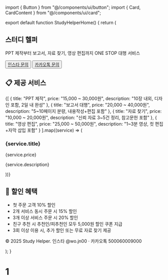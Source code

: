 import { Button } from "@/components/ui/button"; import { Card, CardContent } from "@/components/ui/card";

export default function StudyHelperHome() { return ( <main className="p-6 max-w-5xl mx-auto space-y-12"> <section className="text-center space-y-4"> <h1 className="text-4xl font-bold">스터디 헬퍼</h1> <p className="text-lg text-muted-foreground"> PPT 제작부터 보고서, 자료 찾기, 영상 편집까지 ONE STOP 대행 서비스 </p> <div className="flex justify-center gap-4"> <Button> <a href="https://instagram.com/wo.jn00" target="_blank" rel="noopener noreferrer"> 인스타 문의 </a> </Button> <Button variant="outline"> <a href="https://open.kakao.com/o/s500060009000" target="_blank" rel="noopener noreferrer"> 카카오톡 문의 </a> </Button> </div> </section>

<section className="space-y-6">
    <h2 className="text-2xl font-semibold text-center">📋 제공 서비스</h2>
    <div className="grid grid-cols-1 md:grid-cols-2 gap-6">
      {[
        {
          title: "PPT 제작",
          price: "15,000 ~ 30,000원",
          description: "10장 내외, 디자인 포함, 2일 내 완성"
        },
        {
          title: "보고서 대행",
          price: "20,000 ~ 40,000원",
          description: "5~10페이지 분량, 내용작성+편집 포함"
        },
        {
          title: "자료 찾기",
          price: "10,000 ~ 20,000원",
          description: "신뢰 자료 3~5건 정리, 참고문헌 포함"
        },
        {
          title: "영상 편집",
          price: "25,000 ~ 50,000원",
          description: "1~3분 영상, 컷 편집+자막 삽입 포함"
        }
      ].map((service) => (
        <Card key={service.title}>
          <CardContent className="p-6">
            <h3 className="text-xl font-bold mb-2">{service.title}</h3>
            <p className="text-sm text-muted-foreground mb-1">{service.price}</p>
            <p className="text-sm">{service.description}</p>
          </CardContent>
        </Card>
      ))}
    </div>
  </section>

  <section className="bg-muted rounded-xl p-6 space-y-4">
    <h2 className="text-2xl font-semibold">🎉 할인 혜택</h2>
    <ul className="list-disc pl-6 text-sm space-y-1">
      <li>첫 주문 고객 10% 할인</li>
      <li>2개 서비스 동시 주문 시 15% 할인</li>
      <li>3개 이상 서비스 주문 시 20% 할인</li>
      <li>친구 추천 시 추천인/피추천인 모두 5,000원 할인 쿠폰 지급</li>
      <li>3회 이상 이용 시, 추가 할인 또는 무료 자료 찾기 제공</li>
    </ul>
  </section>

  <section className="text-center pt-10 text-muted-foreground text-sm">
    © 2025 Study Helper. 인스타 @wo.jn00 · 카카오톡 500060009000
  </section>
</main>

); }

# 1